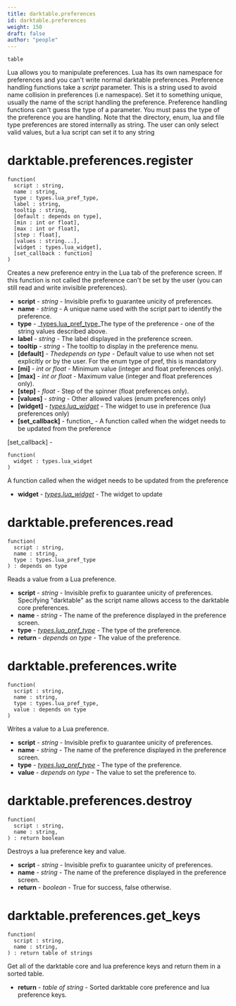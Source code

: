 ```yaml
---
title: darktable.preferences
id: darktable.preferences
weight: 150
draft: false
author: "people"
---
```


`table`

Lua allows you to manipulate preferences. Lua has its own namespace for preferences and
you can't write normal darktable preferences.
Preference handling functions take a _script_ parameter. This is a string used to avoid
name collision in preferences \(i.e namespace\). Set it to something unique, usually the
name of the script handling the preference.
Preference handling functions can't guess the type of a parameter. You must pass the type
of the preference you are handling.
Note that the directory, enum, lua and file type preferences are stored internally as string.
The user can only select valid values, but a lua script can set it to any string

# darktable.preferences.register

```
function(
  script : string,
  name : string,
  type : types.lua_pref_type,
  label : string,
  tooltip : string,
  [default : depends on type],
  [min : int or float],
  [max : int or float],
  [step : float],
  [values : string...],
  [widget : types.lua_widget],
  [set_callback : function]
)
```

Creates a new preference entry in the Lua tab of the preference screen. If this function
is not called the preference can't be set by the user \(you can still read and write invisible
preferences\).

* **script** - _string_ - Invisible prefix to guarantee unicity of preferences.
* **name** - _string_ - A unique name used with the script part to identify the preference.
* **type** - _[types.lua_pref_type](../../types/lua_pref_type)_The type of the preference - one of the string values described above.
* **label** - _string_ - The label displayed in the preference screen.
* **tooltip** - _string_ - The tooltip to display in the preference menu.
* **\[default\]** - _Thedepends on type_ - Default value to use when not set explicitly or by the user.
For the enum type of pref, this is mandatory
* **\[mi\]** - _int or float_ - Minimum value \(integer and float preferences only\).
* **\[max\]** - _int or float_ - Maximum value \(integer and float preferences only\).
* **\[step\]** - _float_ - Step of the spinner \(float preferences only\).
* **\[values\]** - _string_ - Other allowed values \(enum preferences only\)
* **\[widget\]** - _[types.lua_widget](../../types/lua_widget)_ - The widget to use in preference \(lua preferences only\)
* **\[set_callback\]** - function_ - A function called when the widget needs to be updated from the preference

\[set_callback\] -

```
function(
  widget : types.lua_widget
)
```

A function called when the widget needs to be updated from the preference

* **widget** - _[types.lua_widget](../../types/lua_widget)_ - The widget to update

# darktable.preferences.read

```
function(
  script : string,
  name : string,
  type : types.lua_pref_type
) : depends on type
```

Reads a value from a Lua preference.

* **script** - _string_ - Invisible prefix to guarantee unicity of preferences. Specifying "darktable" as the script name allows access to the darktable core preferences.
* **name** - _string_ - The name of the preference displayed in the preference screen.
* **type** - _[types.lua_pref_type](../../types/lua_pref_type)_ - The type of the preference.
* **return** - _depends on type_ - The value of the preference.

# darktable.preferences.write

```
function(
  script : string,
  name : string,
  type : types.lua_pref_type,
  value : depends on type
)
```

Writes a value to a Lua preference.

* **script** - _string_ - Invisible prefix to guarantee unicity of preferences.
* **name** - _string_ - The name of the preference displayed in the preference screen.
* **type** - _[types.lua_pref_type](../../types/lua_pref_type)_ - The type of the preference.
* **value** - _depends on type_ - The value to set the preference to.

# darktable.preferences.destroy

```
function(
  script : string,
  name : string,
) : return boolean
```

Destroys a lua preference key and value.

* **script** - _string_ - Invisible prefix to guarantee unicity of preferences.
* **name** - _string_ - The name of the preference displayed in the preference screen.
* **return** - _boolean_ - True for success, false otherwise.

# darktable.preferences.get_keys

```
function(
  script : string,
  name : string,
) : return table of strings
```

Get all of the darktable core and lua preference keys and return them in a sorted table.

* **return** - _table of string_ - Sorted darktable core preference and lua preference keys.
